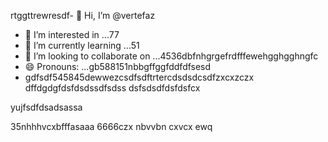 rtggttrewresdf- 👋 Hi, I’m @vertefaz
- 👀 I’m interested in ...77
- 🌱 I’m currently learning ...51
- 💞️ I’m looking to collaborate on ...4536dbfnhgrgefrdfffewehgghgghngfc
- 😄 Pronouns: ...gb588151nbbgffggfddfdfsesd
- gdfsdf545845dewwezcsdfsdftrtercdsdsdcsdfzxcxzczx
dffdgdgfdsfdsdssdfsdss
dsfsdsdfdsfdsfcx
<!---fgjsf544545688521file) appears on your GitHub profile.dfa3vcb99+9dssddqw
You can click the Preview link to take a look at your45 changes.gf23jhmhjjuyh0
--->yujfsdfdsadsassa
35nhhhvcxbfffasaaa
6666czx
nbvvbn
cxvcx
ewq

